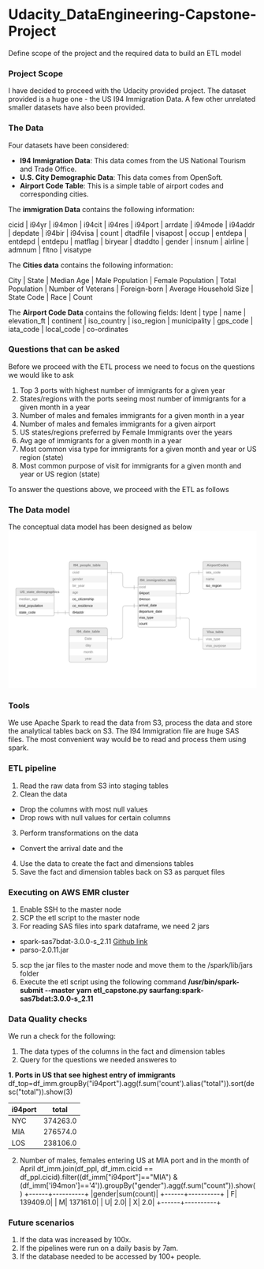 # Udacity_DataEngineering-Capstone-Project
Define scope of the project and the required data to build an ETL model

### Project Scope
I have decided to proceed with the Udacity provided project. The dataset provided is a huge one - the US I94 Immigration Data. A few other unrelated smaller datasets have also been provided. 

### The Data
Four datasets have been considered:
- **I94 Immigration Data**: This data comes from the US National Tourism and Trade Office.
- **U.S. City Demographic Data**: This data comes from OpenSoft. 
- **Airport Code Table**: This is a simple table of airport codes and corresponding cities. 

The **immigration Data** contains the following information:

cicid | i94yr | i94mon | i94cit | i94res | i94port | arrdate | i94mode | i94addr | depdate | i94bir | i94visa | count | dtadfile | visapost | occup | entdepa | entdepd | entdepu | matflag | biryear | dtaddto | gender | insnum | airline | admnum | fltno | visatype

The **Cities data** contains the following information:

City | State | Median Age | Male Population | Female Population | Total Population | Number of Veterans | Foreign-born | Average Household Size | State Code | Race | Count

The **Airport Code Data** contains the following fields:
Ident | type | name | elevation_ft | continent | iso_country | iso_region | municipality | gps_code | iata_code | local_code | co-ordinates


### Questions that can be asked
Before we proceed with the ETL process we need to focus on the questions we would like to ask
1. Top 3 ports with highest number of immigrants for a given year
2. States/regions with the ports seeing most number of immigrants for a given month in a year
3. Number of males and females immigrants for a given month in a year
4. Number of males and females immigrants for a given airport
5. US states/regions preferred by Female Immigrants over the years
6. Avg age of immigrants for a given month in a year
7. Most common visa type for immigrants for a given month and year or US region (state)
8. Most common purpose of visit for immigrants for a given month and year or US region (state)

To answer the questions above, we proceed with the ETL as follows

### The Data model
The conceptual data model has been designed as below
![](images/ER_diagram.png)

### Tools
We use Apache Spark to read the data from S3, process the data and store the analytical tables back on S3.
The I94 Immigration file are huge SAS files. The most convenient way would be to read and process them using spark.

### ETL pipeline

1. Read the raw data from S3 into staging tables 
2. Clean the data
- Drop the columns with most null values
- Drop rows with null values for certain columns
3. Perform transformations on the data
- Convert the arrival date and the 
4. Use the data to create the fact and dimensions tables
5. Save the fact and dimension tables back on S3 as parquet files

### Executing on AWS EMR cluster
 1. Enable SSH to the master node
 2. SCP the etl script to the master node
 3. For reading SAS files into spark dataframe, we need 2 jars 
 - spark-sas7bdat-3.0.0-s_2.11 [Github link](https://github.com/saurfang/spark-sas7bdat)
 - parso-2.0.11.jar
 5. scp the jar files to the master node and move them to the /spark/lib/jars folder
 6. Execute the etl script using the following command 
 **/usr/bin/spark-submit --master yarn etl_capstone.py  saurfang:spark-sas7bdat:3.0.0-s_2.11**

### Data Quality checks
We run a check for the following:
1. The data types of the columns in the fact and dimension tables
2. Query for the questions we needed answeres to

**1. Ports in US that see highest entry of immigrants**
df_top=df_imm.groupBy("i94port").agg(f.sum('count').alias("total")).sort(desc("total")).show(3)


| i94port |   total |
| ------- |-------- |
|    NYC|374263.0|
|    MIA|276574.0|
|    LOS|238106.0|


2. Number of males, females entering US at MIA port and in the month of April
 df_imm.join(df_ppl, df_imm.cicid == df_ppl.cicid).filter((df_imm["i94port"]=="MIA") &(df_imm['i94mon']=='4')).groupBy("gender").agg(f.sum("count")).show()
 +------+----------+
|gender|sum(count)|
+------+----------+
|     F|  139409.0|
|     M|  137161.0|
|     U|       2.0|
|     X|       2.0|
+------+----------+


### Future scenarios
1. If the data was increased by 100x.
2. If the pipelines were run on a daily basis by 7am.
3. If the database needed to be accessed by 100+ people.
